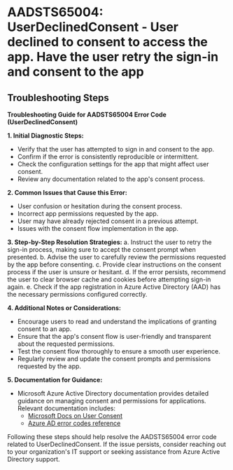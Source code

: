 
# AADSTS65004: UserDeclinedConsent - User declined to consent to access the app. Have the user retry the sign-in and consent to the app


## Troubleshooting Steps
**Troubleshooting Guide for AADSTS65004 Error Code (UserDeclinedConsent)**

**1. Initial Diagnostic Steps:**
   - Verify that the user has attempted to sign in and consent to the app.
   - Confirm if the error is consistently reproducible or intermittent.
   - Check the configuration settings for the app that might affect user consent.
   - Review any documentation related to the app's consent process.

**2. Common Issues that Cause this Error:**
   - User confusion or hesitation during the consent process.
   - Incorrect app permissions requested by the app.
   - User may have already rejected consent in a previous attempt.
   - Issues with the consent flow implementation in the app.

**3. Step-by-Step Resolution Strategies:**
   a. Instruct the user to retry the sign-in process, making sure to accept the consent prompt when presented.
   b. Advise the user to carefully review the permissions requested by the app before consenting.
   c. Provide clear instructions on the consent process if the user is unsure or hesitant.
   d. If the error persists, recommend the user to clear browser cache and cookies before attempting sign-in again.
   e. Check if the app registration in Azure Active Directory (AAD) has the necessary permissions configured correctly.

**4. Additional Notes or Considerations:**
   - Encourage users to read and understand the implications of granting consent to an app.
   - Ensure that the app's consent flow is user-friendly and transparent about the requested permissions.
   - Test the consent flow thoroughly to ensure a smooth user experience.
   - Regularly review and update the consent prompts and permissions requested by the app.

**5. Documentation for Guidance:**
   - Microsoft Azure Active Directory documentation provides detailed guidance on managing consent and permissions for applications. Relevant documentation includes:
     - [Microsoft Docs on User Consent](https://docs.microsoft.com/en-us/azure/active-directory/develop/user-consent)
     - [Azure AD error codes reference](https://docs.microsoft.com/en-us/azure/active-directory/develop/reference-aadsts-error-codes)

Following these steps should help resolve the AADSTS65004 error code related to UserDeclinedConsent. If the issue persists, consider reaching out to your organization's IT support or seeking assistance from Azure Active Directory support.